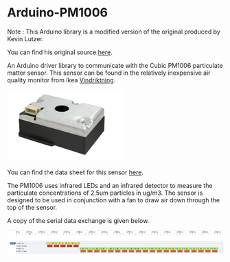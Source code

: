 # Arduino-PM1006

Note : This Arduino library is a modified version of the original produced by Kevin Lutzer.

You can find his original source [here](https://github.com/kevinlutzer/Arduino-PM1006K).

An Arduino driver library to communicate with the Cubic PM1006 particulate matter sensor. This sensor can be found in the relatively inexpensive air quality monitor from Ikea [Vindriktning](https://www.ikea.com/ca/en/p/vindriktning-air-quality-sensor-60515911/).

!["PM1006](./docs/pm1006.png "PM1006")

You can find the data sheet for this sensor [here](https://cdn-learn.adafruit.com/assets/assets/000/122/217/original/PM1006_LED_PARTICLE_SENSOR_MODULE_SPECIFICATIONS-1.pdf?1688148991).

The PM1006 uses infrared LEDs and an infrared detector to measure the particulate concentrations of 2.5um particles in ug/m3. The sensor is designed to be used in conjunction with a fan to draw air down through the top of the sensor. 

A copy of the serial data exchange is given below.

!["PM1006](./docs/ReadResult.jpg "Read Result")
